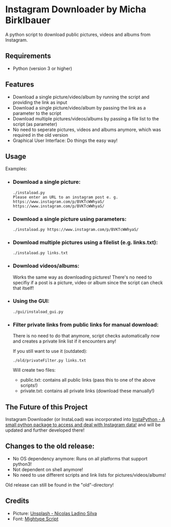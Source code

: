 # Instagram Downloader by Micha Birklbauer

A python script to download public pictures, videos and albums from Instagram.

## Requirements
- Python (version 3 or higher)

## Features
- Download a single picture/video/album by running the script and providing the link as input
- Download a single picture/video/album by passing the link as a parameter to the script
- Download multiple pictures/videos/albums by passing a file list to the script (as parameter)
- No need to seperate pictures, videos and albums anymore, which was required in the old version
- Graphical User Interface: Do things the easy way!

## Usage

Examples:

- ### Download a single picture:
  ```shell
  ./instaload.py
  Please enter an URL to an instagram post e. g. https://www.instagram.com/p/BVKTcWWhyaS/
  https://www.instagram.com/p/BVKTcWWhyaS/
  ```
- ### Download a single picture using parameters:
  ```shell
  ./instaload.py https://www.instagram.com/p/BVKTcWWhyaS/
  ```
- ### Download multiple pictures using a filelist (e.g. links.txt):
  ```shell
  ./instaload.py links.txt
  ```
- ### Download videos/albums:
  Works the same way as downloading pictures! There's no need to specifiy if a post is a picture, video or album since the script can check that itself!
- ### Using the GUI:
  ```shell
  ./gui/instaload_gui.py
  ```
- ### Filter private links from public links for manual download:
  There is no need to do that anymore, script checks automatically now and creates a private link list if it encounters any!

  If you still want to use it (outdated):
  ```shell
  ./old/privateFilter.py links.txt
  ```
  Will create two files:
  - public.txt: contains all public links (pass this to one of the above scripts!)
  - private.txt: contains all private links (download these manually!)

## The Future of this Project

Instagram Downloader (or InstaLoad) was incorporated into [InstaPython - A small python package to access and deal with Instagram data!](https://github.com/t0xic-m/instapython) and will be updated and further developed there!

## Changes to the old release:
- No OS dependency anymore: Runs on all platforms that support python3!
- Not dependent on shell anymore!
- No need to use different scripts and link lists for pictures/videos/albums!

Old release can still be found in the "old"-directory!

## Credits
- Picture: [Unsplash - Nicolas Ladino Silva](https://unsplash.com/photos/o2DVsV2PnHE)
- Font: [Mightype Script](https://www.behance.net/gallery/29992721/Mightype-Script-Free-Handlettered-Font)

